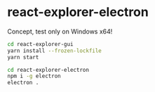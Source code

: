 # react-explorer-electron

Concept, test only on Windows x64!

```sh
cd react-explorer-gui
yarn install --frozen-lockfile
yarn start
```

```sh
cd react-explorer-electron
npm i -g electron
electron .
```
